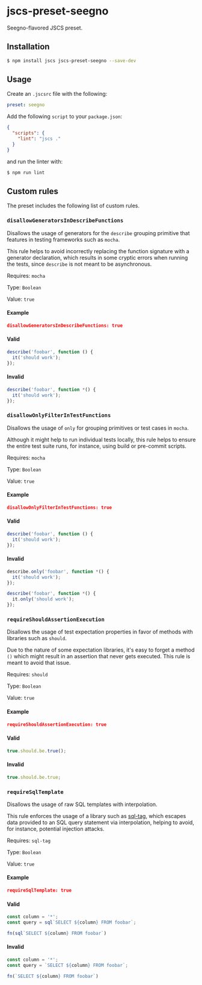 # jscs-preset-seegno
Seegno-flavored JSCS preset.

## Installation

```sh
$ npm install jscs jscs-preset-seegno --save-dev
```

## Usage
Create an `.jscsrc` file with the following:

```yaml
preset: seegno
```

Add the following `script` to your `package.json`:

```json
{
  "scripts": {
    "lint": "jscs ."
  }
}
```

and run the linter with:

```sh
$ npm run lint
```

## Custom rules
The preset includes the following list of custom rules.

### `disallowGeneratorsInDescribeFunctions`
Disallows the usage of generators for the `describe` grouping primitive that features in testing frameworks such as `mocha`.

This rule helps to avoid incorrectly replacing the function signature with a generator declaration, which results in some cryptic errors when running the tests, since `describe` is not meant to be asynchronous.

Requires: `mocha`

Type: `Boolean`

Value: `true`

#### Example

```json
disallowGeneratorsInDescribeFunctions: true
```

#### Valid

```js
describe('foobar', function () {
  it('should work');
});
```

#### Invalid

```js
describe('foobar', function *() {
  it('should work');
});
```

### `disallowOnlyFilterInTestFunctions`
Disallows the usage of `only` for grouping primitives or test cases in `mocha`.

Although it might help to run individual tests locally, this rule helps to ensure the entire test suite runs, for instance, using build or pre-commit scripts.

Requires: `mocha`

Type: `Boolean`

Value: `true`

#### Example

```json
disallowOnlyFilterInTestFunctions: true
```

#### Valid

```js
describe('foobar', function () {
  it('should work');
});
```

#### Invalid

```js
describe.only('foobar', function *() {
  it('should work');
});

describe('foobar', function *() {
  it.only('should work');
});
```

### `requireShouldAssertionExecution`
Disallows the usage of test expectation properties in favor of methods with libraries such as `should`.

Due to the nature of some expectation libraries, it's easy to forget a method `()` which might result in an assertion that never gets executed. This rule is meant to avoid that issue.

Requires: `should`

Type: `Boolean`

Value: `true`

#### Example

```json
requireShouldAssertionExecution: true
```

#### Valid

```js
true.should.be.true();
```

#### Invalid

```js
true.should.be.true;
```

### `requireSqlTemplate`
Disallows the usage of raw SQL templates with interpolation.

This rule enforces the usage of a library such as [sql-tag](https://github.com/seegno/sql-tag), which escapes data provided to an SQL query statement via interpolation, helping to avoid, for instance, potential injection attacks.

Requires: `sql-tag`

Type: `Boolean`

Value: `true`

#### Example

```json
requireSqlTemplate: true
```

#### Valid

```js
const column = '*';
const query = sql`SELECT ${column} FROM foobar`;

fn(sql`SELECT ${column} FROM foobar`)
```

#### Invalid

```js
const column = '*';
const query = `SELECT ${column} FROM foobar`;

fn(`SELECT ${column} FROM foobar`)
```
